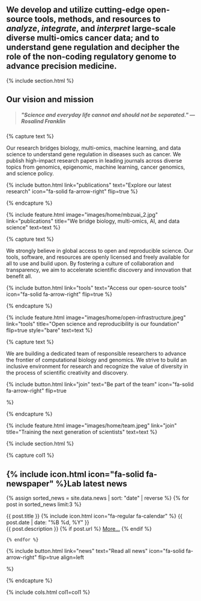 ---
---
## We develop and utilize cutting-edge **open-source** tools, methods, and resources to *analyze*, *integrate*, and *interpret* large-scale **diverse multi-omics** cancer data; and to understand **gene regulation** and decipher the role of the non-coding **regulatory genome** to advance **precision medicine**.

{% include section.html %}

## Our vision and mission
> ##### "**Science and everyday life cannot and should not be separated**." *— Rosalind Franklin*

{% capture text %}

Our research bridges biology, multi-omics, machine learning, and data science to understand gene regulation in diseases such as cancer. We publish high-impact research papers in leading journals across diverse topics from genomics, epigenomic, machine learning, cancer genomics, and science policy.

{%
  include button.html
  link="publications"
  text="Explore our latest research"
  icon="fa-solid fa-arrow-right"
  flip=true
%}

{% endcapture %}

{%
  include feature.html
  image="images/home/mbzuai_2.jpg"
  link="publications"
  title="We bridge biology, multi-omics, AI, and data science"
  text=text
%}

{% capture text %}

We strongly believe in global access to open and reproducible science. Our tools, software, and resources are openly licensed and freely available for all to use and build upon. By fostering a culture of collaboration and transparency, we aim to accelerate scientific discovery and innovation that benefit all.

{%
  include button.html
  link="tools"
  text="Access our open-source tools"
  icon="fa-solid fa-arrow-right"
  flip=true
%}

{% endcapture %}

{%
  include feature.html
  image="images/home/open-infrastructure.jpeg"
  link="tools"
  title="Open science and reproducibility is our foundation"
  flip=true
  style="bare"
  text=text
%}

{% capture text %}

We are building a dedicated team of responsible researchers to advance the frontier of computational biology and genomics. We strive to build an inclusive environment for research and recognize the value of diversity in the process of scientific creativity and discovery.

{%
  include button.html
  link="join"
  text="Be part of the team"
  icon="fa-solid fa-arrow-right"
  flip=true

%}

{% endcapture %}

{%
  include feature.html
  image="images/home/team.jpeg"
  link="join"
  title="Training the next generation of scientists"
  text=text
%}

{% include section.html %}

{% capture col1 %}
## {% include icon.html icon="fa-solid fa-newspaper" %}Lab latest news

  {% assign sorted_news = site.data.news | sort: "date" | reverse %}
    {% for post in sorted_news limit:3 %}
    
  <div class="news-card">
    <div class="news-header">
        <span class="news-title">{{ post.title }}</span>
        <span class="news-date">{% include icon.html icon="fa-regular fa-calendar" %} {{ post.date | date: "%B %d, %Y" }} </span>
    </div>
    <div class="news-description">
        {{ post.description }} 
            {% if post.url %}
            <a href="{{ post.url }}" target="_blank">More...</a>
            {% endif %}
    </div>
  </div>

    {% endfor %}  
  
{%
  include button.html
  link="news"
  text="Read all news"
  icon="fa-solid fa-arrow-right"
  flip=true
  align=left

%}

{% endcapture %}

<!-- 
{% capture col2 %}

<script type="module" src="https://cdn.jsdelivr.net/npm/bsky-embed/dist/bsky-embed.es.js" async></script>

  <bsky-embed
    username="khanlab.bio"
    mode=""
    limit="2"
    link-target="_blank"
    link-image="flase"
    load-more="true"
    disable-styles="false"
    custom-styles=".border-slate-300 { border-color: gray; }"
    date-format='{"type":"absolute","locale":"de-DE","options":{"weekday":"long","year":"numeric","month":"long","day":"numeric"}}'
  >
</bsky-embed>

{% endcapture %}

-->

{% include cols.html col1=col1 %}
